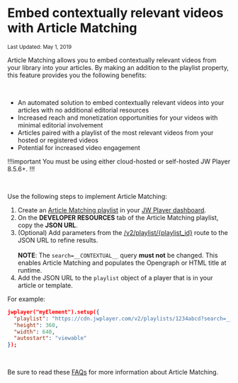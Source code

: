 # Embed contextually relevant videos with Article Matching

<sup>Last Updated: May 1, 2019</sup>

Article Matching allows you to embed contextually relevant videos from your library into your articles. By making an addition to the playlist property, this feature provides you the following benefits:

<br/>

- An automated solution to embed contextually relevant videos into your articles with no additional editorial resources
- Increased reach and monetization opportunities for your videos with minimal editorial involvement
- Articles paired with a playlist of the most relevant videos from your hosted or registered videos
- Potential for increased video engagement

!!!important
You must be using either cloud-hosted or self-hosted JW Player 8.5.6+.
!!!

<br/>

Use the following steps to implement Article Matching:

1. Create an <a href="https://support.jwplayer.com/articles/create-a-playlist#create-an-article-matching-playlist" target="_blank">Article Matching playlist</a> in your <a href="https://dashboard.jwplayer.com/" target="_blank">JW Player dashboard</a>.
2. On the **DEVELOPER RESOURCES** tab of the Article Matching playlist, copy the **JSON URL**.
4. (Optional) Add parameters from the <a href="https://developer.jwplayer.com/jw-platform/docs/delivery-api-reference/#/Playlists/get_v2_playlists__playlist_id_" target="_blank">/v2/playlist/{playlist_id}</a> route to the JSON URL to refine results.<br/><br/>
**NOTE**: The `search=__CONTEXTUAL__` query **must not** be changed. This enables Article Matching and populates the Opengraph or HTML title at runtime. 
5. Add the JSON URL to the `playlist` object of a player that is in your article or template.

For example:

```json
jwplayer("myElement").setup({
  "playlist": "https://cdn.jwplayer.com/v2/playlists/1234abcd?search=__CONTEXTUAL__",
  "height": 360,
  "width": 640,
  "autostart": "viewable"
});
```
<br/>

Be sure to read these [FAQs](https://support.jwplayer.com/articles/embed-relevant-videos-with-article-matching#faqs) for more information about Article Matching.